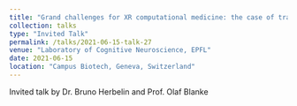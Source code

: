 ```yaml
---
title: "Grand challenges for XR computational medicine: the case of training"
collection: talks
type: "Invited Talk"
permalink: /talks/2021-06-15-talk-27
venue: "Laboratory of Cognitive Neuroscience, EPFL"
date: 2021-06-15
location: "Campus Biotech, Geneva, Switzerland"
---
```


Invited talk by Dr. Bruno Herbelin and Prof. Olaf Blanke
